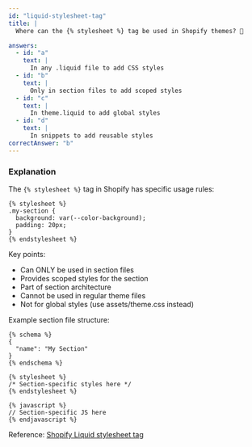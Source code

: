 ```yaml
---
id: "liquid-stylesheet-tag"
title: |
  Where can the {% stylesheet %} tag be used in Shopify themes? 🎨

answers:
  - id: "a"
    text: |
      In any .liquid file to add CSS styles
  - id: "b"
    text: |
      Only in section files to add scoped styles
  - id: "c"
    text: |
      In theme.liquid to add global styles
  - id: "d"
    text: |
      In snippets to add reusable styles
correctAnswer: "b"
---
```


### Explanation

The `{% stylesheet %}` tag in Shopify has specific usage rules:

```liquid
{% stylesheet %}
.my-section {
  background: var(--color-background);
  padding: 20px;
}
{% endstylesheet %}
```

Key points:
- Can ONLY be used in section files
- Provides scoped styles for the section
- Part of section architecture
- Cannot be used in regular theme files
- Not for global styles (use assets/theme.css instead)

Example section file structure:
```liquid
{% schema %}
{
  "name": "My Section"
}
{% endschema %}

{% stylesheet %}
/* Section-specific styles here */
{% endstylesheet %}

{% javascript %}
// Section-specific JS here
{% endjavascript %}
```

Reference: [Shopify Liquid stylesheet tag](https://shopify.dev/docs/api/liquid/tags/stylesheet) 